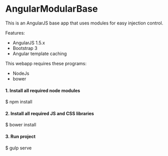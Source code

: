 # AngularModularBase
This is an AngularJS base app that uses modules for easy injection control.

Features:

- AngularJS 1.5.x
- Bootstrap 3
- Angular template caching

This webapp requires these programs: 

- NodeJs
- bower


#### 1. Install all required node modules

  $ npm install

#### 2. Install all required JS and CSS libraries

  $ bower install

#### 3. Run project
  $ gulp serve
